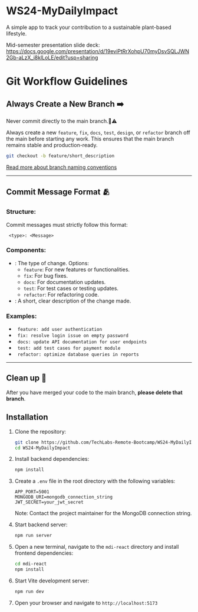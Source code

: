 # WS24-MyDailyImpact

A simple app to track your contribution to a sustainable plant-based lifestyle.

Mid-semester presentation slide deck: https://docs.google.com/presentation/d/19eviPtRrXohpU70myDsvSQLJWN2Gb-aLzX_i8klLoLE/edit?usp=sharing

# Git Workflow Guidelines

## Always Create a New Branch ➡️

Never commit directly to the main branch.🚨⚠️

Always create a new `feature`, `fix`, `docs`, `test`, `design`, or `refactor` branch off the main before starting any work. This ensures that the main branch remains stable and production-ready.

```bash
git checkout -b feature/short_description
```

[Read more about branch naming conventions](https://medium.com/@abhay.pixolo/naming-conventions-for-git-branches-a-cheatsheet-8549feca2534)

---

## Commit Message Format 🫂

### Structure:

Commit messages must strictly follow this format:

```
 <type>: <Message>
```

### Components:

- **<type>**: The type of change. Options:
  - `feature`: For new features or functionalities.
  - `fix`: For bug fixes.
  - `docs`: For documentation updates.
  - `test`: For test cases or testing updates.
  - `refactor`: For refactoring code.
- **<Message>**: A short, clear description of the change made.

### Examples:

- ` feature: add user authentication`
- ` fix: resolve login issue on empty password`
- ` docs: update API documentation for user endpoints`
- ` test: add test cases for payment module`
- ` refactor: optimize database queries in reports`

---

## Clean up 🧹

After you have merged your code to the main branch, **please delete that branch**.

## Installation

1. Clone the repository:
   ```bash
   git clone https://github.com/TechLabs-Remote-Bootcamp/WS24-MyDailyImpact
   cd WS24-MyDailyImpact
   ```

2. Install backend dependencies:
   ```bash
   npm install
   ```

3. Create a `.env` file in the root directory with the following variables:
   ```
   APP_PORT=5001
   MONGODB_URI=mongodb_connection_string
   JWT_SECRET=your_jwt_secret
   ```
   Note: Contact the project maintainer for the MongoDB connection string.

4. Start backend server:
   ```bash
   npm run server
   ```

5. Open a  new terminal, navigate to the `mdi-react` directory and install frontend dependencies:
    ```bash
    cd mdi-react
    npm install
    ````

6. Start Vite development server:
   ```bash
   npm run dev
   ```

7. Open your browser and navigate to `http://localhost:5173`
